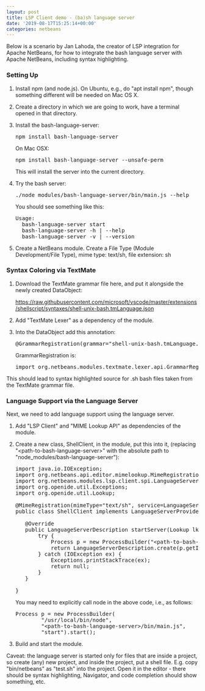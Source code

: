 ```yaml
---
layout: post
title: LSP Client demo - (ba)sh language server
date: '2019-08-17T15:25:14+00:00'
categories: netbeans
---
```

<p>Below is a scenario by Jan Lahoda, the creator of LSP integration for Apache NetBeans, for how to integrate the bash language server with Apache NetBeans, including syntax highlighting.</p>

<h3>Setting Up</h3>

<ol>

<li><p>Install npm (and node.js). On Ubuntu, e.g., do "apt install npm", though something different will be needed on Mac OS X.</p></li>

<li><p>Create a directory in which we are going to work, have a terminal opened in that directory.</p></li>

<li><p>Install the bash-language-server:</p>

<pre>npm install bash-language-server</pre>

<p>On Mac OSX:</p>

<pre>npm install bash-language-server --unsafe-perm</pre>

<p>This will install the server into the current directory.</p>

</li>

<li><p>Try the bash server:</p>

<pre>./node_modules/bash-language-server/bin/main.js --help</pre>

<p>You should see something like this:</p>

<pre>Usage:
  bash-language-server start
  bash-language-server -h | --help
  bash-language-server -v | --version</pre>

</li>

<li>

<p>Create a NetBeans module. Create a File Type (Module Development/File Type), mime type: text/sh, file extension: sh</p>

</li>

</ol>

<h3>Syntax Coloring via TextMate</h3>

<ol>

<li>

<p>Download the TextMate grammar file here, and put it alongside the newly created DataObject:</p>

<p><a href="https://raw.githubusercontent.com/microsoft/vscode/master/extensions/shellscript/syntaxes/shell-unix-bash.tmLanguage.json">https://raw.githubusercontent.com/microsoft/vscode/master/extensions/shellscript/syntaxes/shell-unix-bash.tmLanguage.json</a></p>

</li>

<li>

<p>
Add "TextMate Lexer" as a dependency of the module.
</p>

</li>

<li><p>Into the DataObject add this annotation:</p>

<pre>@GrammarRegistration(grammar="shell-unix-bash.tmLanguage.json", mimeType="text/sh")</pre>

<p>GrammarRegistration is:</p>

<pre>import org.netbeans.modules.textmate.lexer.api.GrammarRegistration;</pre>

</li>

</ol>

<p>This should lead to syntax highlighted source for .sh bash files taken from the TextMate grammar file.</p>


<h3>Language Support via the Language Server</h3>

<p>Next, we need to add language support using the language server.</p>

<ol>

<li>

<p>Add "LSP Client" and "MIME Lookup API" as dependencies of the module.</p>

</li>

<li>

<p>Create a new class, ShellClient, in the module, put this into it, (replacing "&lt;path-to-bash-language-server&gt;" with the absolute path to "node_modules/bash-language-server"):</p>

<pre>import java.io.IOException;
import org.netbeans.api.editor.mimelookup.MimeRegistration;
import org.netbeans.modules.lsp.client.spi.LanguageServerProvider;
import org.openide.util.Exceptions;
import org.openide.util.Lookup;

@MimeRegistration(mimeType="text/sh", service=LanguageServerProvider.class)
public class ShellClient implements LanguageServerProvider {

   @Override
   public LanguageServerDescription startServer(Lookup lkp) {
       try {
           Process p = new ProcessBuilder("&lt;path-to-bash-language-server&gt;/bin/main.js", "start").start();
           return LanguageServerDescription.create(p.getInputStream(), p.getOutputStream(), p);
       } catch (IOException ex) {
           Exceptions.printStackTrace(ex);
           return null;
       }
   }

}</pre>

<p>You may need to explicitly call node in the above code, i.e., as follows:</p>

<pre>Process p = new ProcessBuilder(
        "/usr/local/bin/node", 
        "&lt;path-to-bash-language-server&gt;/bin/main.js", 
        "start").start();</pre>

</li>

<li>

<p>Build and start the module.</p>

</li>

</ol>

<p>Caveat: the language server is started only for files that are inside a project, so create (any) new project, and inside the project, put a shell file. E.g. copy "bin/netbeans" as "test.sh" into the project. Open it in the editor - there should be syntax highlighting, Navigator, and code completion should show something, etc.</p>
